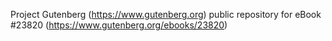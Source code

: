 Project Gutenberg (https://www.gutenberg.org) public repository for eBook #23820 (https://www.gutenberg.org/ebooks/23820)
